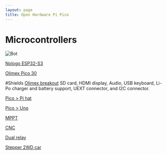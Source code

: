 ```yaml
---
layout: page
title: Open Hardware Pi Pico
---
```

# Microcontrollers

 ![Bot](https://raw.githubusercontent.com/rosmo-robot/rosmo-robot.github.io/master/assets/img/esp32s3pico.jpeg)

[Nologo ESP32-S3](https://www.nologo.tech/product/esp32/esp32s3Pico/esp32S3Pico.html#%E7%AE%80%E4%BB%8B)

[Olimex Pico 30](https://www.olimex.com/Products/MicroPython/RP2040-PICO30/open-source-hardware)


#Shields
[Olimex breakout](https://www.olimex.com/Products/MicroPython/RP2040-PICO-PC/open-source-hardware)  SD card, HDMI display, Audio, USB keyboard, Li-Po charger and battery support, UEXT connector, and I2C connector.


[Pico > Pi hat](https://github.com/bablokb/pcb-pico-pi-base)

[Pico > Uno](https://lectronz.com/products/raspberry-pi-pico-to-uno-flexypin-adapter)

[MPPT](https://github.com/LucyJenkins/MPPT-Raspberry-pi-Pico-Shield)


[CNC](https://github.com/spark404/rp2040_cnc)

[Dual relay](https://oshwlab.com/micr0_kevin/raspberry-pi-pico-strapper)

[Stepper 2WD car](https://hackaday.io/project/190661-trundlebot-the-educational-robot)
